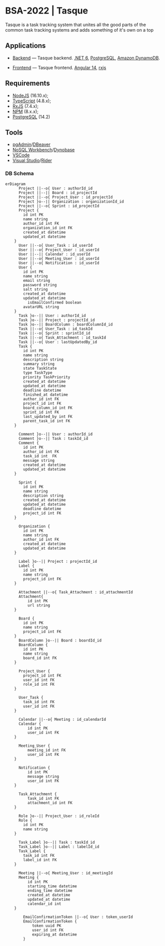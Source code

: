 # BSA-2022 | Tasque

Tasque is a task tracking system that unites all the good parts of the common task tracking systems and adds something of it's own on a top

## Applications

- [Backend](./backend) — Tasque backend. [.NET 6](https://www.c-sharpcorner.com/article/what-is-new-in-net-6-0/), [PostgreSQL](https://www.postgresql.org), [Amazon DynamoDB](https://aws.amazon.com/dynamodb/).

- [Frontend](./frontend) — Tasque frontend. [Angular 14](https://angular.io/), [rxjs](https://rxjs.dev)

## Requirements

- [NodeJS](https://nodejs.org/en/) (16.10.x);
- [TypeScript](https://www.typescriptlang.org/) (4.8.x);
- [RxJS](https://rxjs.dev/) (7.4.x);
- [NPM](https://www.npmjs.com/) (8.x.x);
- [PostgreSQL](https://www.postgresql.org/) (14.2)
      
## Tools

- [pgAdmin](https://www.pgadmin.org/)/[DBeaver](https://dbeaver.io/)
- [NoSQL Workbench](https://docs.aws.amazon.com/amazondynamodb/latest/developerguide/workbench.settingup.html)/[Dynobase](https://dynobase.dev/)
- [VSCode](https://code.visualstudio.com/)
- [Visual Studio](https://visualstudio.microsoft.com/vs/)/[Rider](https://www.jetbrains.com/rider/)

### DB Schema

```mermaid
erDiagram
      Project ||--o{ User : authorId_id
      Project ||--|| Board : id_projectId
      Project ||--o{ Project_User : id_projectId
      Project }o--|| Organization : organizationId_id
      Project ||--o{ Sprint : id_projectId
      Project {
        id int PK
        name string
        author_id int FK
        organization_id int FK
        created_at datetime
        updated_at datetime
    }
      User ||--o{ User_Task : id_userId
      User ||--o{ Project_User : id_userId
      User ||--|| Calendar : id_userId
      User ||--o{ Meeting_User : id_userId
      User ||--o{ Notification : id_userId
      User {
        id int PK
        name string
        email string
        password string
        salt string
        created_at datetime 
        updated_at datetime
	      isEmailConfirmed boolean
        avatarURL string
    }
      Task }o--|| User : authorId_id
      Task }o--|| Project : projectId_id
      Task }o--|| BoardColumn : boardColumnId_id
      Task ||--o{ User_Task : id_taskId
      Task ||--o{ Sprint : sprintId_id
      Task ||--o{ Task_Attachment : id_taskId
      Task ||--o{ User : lastUpdatedBy_id
      Task {
        id int PK
        name string
        description string
        summary string
        state TaskState
        type TaskType
        priority TaskPriority
        created_at datetime
        updated_at datetime
        deadline datetime
        finished_at datetime
        author_id int FK
        project_id int FK
        board_column_id int FK
        sprint_id int FK
        last_updated_by int FK
        parent_task_id int FK
    }

      Comment }o--|| User : authorId_id
      Comment }o--|| Task : taskId_id
      Comment {
        id int PK
        author_id int FK
        task_id int  FK
        message string
        created_at datetime
        updated_at datetime
    }

      Sprint {
        id int PK
        name string
        description string
        created_at datetime
        updated_at datetime
        deadline datetime
        project_id int FK
    }

      Organization {
        id int PK
        name string
        author_id int FK
        created_at datetime
        updated_at datetime
    }

      Label }o--|| Project : projectId_id
      Label {
        id int PK
        name string
        project_id int FK
    } 

      Attachment ||--o{ Task_Attachment : id_attachmentId
      Attachment{
	      id int PK
	      url string
    }

      Board {
        id int PK
        name string
        project_id int FK
    }
      BoardColumn }o--|| Board : boardId_id
      BoardColumn {
        id int PK
        name string
        board_id int FK
    }

      Project_User {
        project_id int FK
        user_id int FK
        role_id int FK
    }

      User_Task {
        task_id int FK
        user_id int FK
    }

      Calendar ||--o{ Meeting : id_calendarId
      Calendar {
	      id int PK
	      user_id int FK
    }

      Meeting_User {
	      meeting_id int FK
	      user_id int FK
    }

      Notification {
	      id int PK
	      message string
	      user_id int FK
    }

      Task_Attachment {
	      task_id int FK
	      attachment_id int FK
    }

      Role }o--|| Project_User : id_roleId
      Role {
        id int PK
        name string
    }

      Task_Label }o--|| Task : taskId_id
      Task_Label }o--|| Label : labelId_id
      Task_Label {
        task_id int FK
        label_id int FK
    }

      Meeting ||--o{ Meeting_User : id_meetingId
      Meeting {
	      id int PK
	      starting_time datetime
	      ending_time datetime
	      created_at datetime
	      updated_at datetime
	      calendar_id int
    }

		EmailConfirmationToken ||--o{ User : token_userId
		EmailConfirmationToken {
			token uuid PK
			user_id int FK
			expiring_at datetime
		}
```

